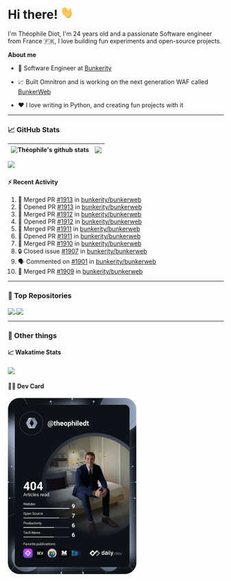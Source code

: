 # Hi there! <img src="./wave.gif" width="30px" height="30px" />

I'm Théophile Diot, I'm 24 years old and a passionate Software engineer from France 🇫🇷, I love building fun experiments and open-source projects.

**About me**

- 💼 Software Engineer at [Bunkerity](https://www.bunkerity.com/)

- 📈 Built Omnitron and is working on the next generation WAF called [BunkerWeb](https://www.bunkerweb.io)

- ❤️ I love writing in Python, and creating fun projects with it

---

### 📈 GitHub Stats

| <img align="center" src="https://github-readme-stats.vercel.app/api?username=TheophileDiot&show_icons=true&include_all_commits=true&theme=algolia&hide_border=true&rank_icon=github" alt="Théophile's github stats" /> | <img align="center" src="https://github-readme-stats.vercel.app/api/top-langs/?username=TheophileDiot&layout=compact&theme=algolia&hide_border=true" /> |
| ---------------------------------------------------------------------------------------------------------------------------------------------------------------------------------------------------------------------- | ------------------------------------------------------------------------------------------------------------------------------------------------------- |

![](https://github-readme-activity-graph.vercel.app/graph?username=TheophileDiot&theme=tokyo-night)

#### :zap: Recent Activity

<!--START_SECTION:activity-->
1. 🎉 Merged PR [#1913](https://github.com/bunkerity/bunkerweb/pull/1913) in [bunkerity/bunkerweb](https://github.com/bunkerity/bunkerweb)
2. 💪 Opened PR [#1913](https://github.com/bunkerity/bunkerweb/pull/1913) in [bunkerity/bunkerweb](https://github.com/bunkerity/bunkerweb)
3. 🎉 Merged PR [#1912](https://github.com/bunkerity/bunkerweb/pull/1912) in [bunkerity/bunkerweb](https://github.com/bunkerity/bunkerweb)
4. 💪 Opened PR [#1912](https://github.com/bunkerity/bunkerweb/pull/1912) in [bunkerity/bunkerweb](https://github.com/bunkerity/bunkerweb)
5. 🎉 Merged PR [#1911](https://github.com/bunkerity/bunkerweb/pull/1911) in [bunkerity/bunkerweb](https://github.com/bunkerity/bunkerweb)
6. 💪 Opened PR [#1911](https://github.com/bunkerity/bunkerweb/pull/1911) in [bunkerity/bunkerweb](https://github.com/bunkerity/bunkerweb)
7. 🎉 Merged PR [#1910](https://github.com/bunkerity/bunkerweb/pull/1910) in [bunkerity/bunkerweb](https://github.com/bunkerity/bunkerweb)
8. 🔒 Closed issue [#1907](https://github.com/bunkerity/bunkerweb/issues/1907) in [bunkerity/bunkerweb](https://github.com/bunkerity/bunkerweb)
9. 🗣 Commented on [#1901](https://github.com/bunkerity/bunkerweb/issues/1901#issuecomment-2601509953) in [bunkerity/bunkerweb](https://github.com/bunkerity/bunkerweb)
10. 🎉 Merged PR [#1909](https://github.com/bunkerity/bunkerweb/pull/1909) in [bunkerity/bunkerweb](https://github.com/bunkerity/bunkerweb)
<!--END_SECTION:activity-->

---

### 🔧 Top Repositories

<a href="https://github.com/bunkerity/bunkerweb">
  <img align="center" src="https://github-readme-stats.vercel.app/api/pin/?username=Bunkerity&repo=bunkerweb&theme=algolia" />
</a>
<a href="https://github.com/TheophileDiot/Omnitron">
  <img align="center" src="https://github-readme-stats.vercel.app/api/pin/?username=TheophileDiot&repo=Omnitron&theme=algolia" />
</a>

---

### 🎉 Other things

#### 📈 Wakatime Stats

<a href="https://wakatime.com/@theophile_bunkerity">
  <img align="center" src="https://github-readme-stats.vercel.app/api/wakatime?username=3aa5ce41-c253-43d9-8441-a721e446a45f&layout=compact&theme=algolia" />
</a>

#### 👨‍💻 Dev Card

<a href="https://app.daily.dev/TheophileDt">
  <img src="./devcard.svg" width="300" alt="Théophile Diot's Dev Card"/>
</a>
